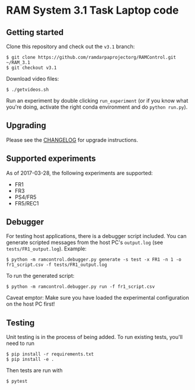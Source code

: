 # RAM System 3.1 Task Laptop code

## Getting started

Clone this repository and check out the `v3.1` branch:

```
$ git clone https://github.com/ramdarpaprojectorg/RAMControl.git ~/RAM_3.1
$ git checkout v3.1
```

Download video files:

```
$ ./getvideos.sh
```

Run an experiment by double clicking `run_experiment` (or if you know what
you're doing, activate the right conda environment and do `python run.py`).

## Upgrading

Please see the [CHANGELOG](CHANGELOG.md) for upgrade instructions.

## Supported experiments

As of 2017-03-28, the following experiments are supported:

* FR1
* FR3
* PS4/FR5
* FR5/REC1

## Debugger

For testing host applications, there is a debugger script included. You can
generate scripted messages from the host PC's `output.log`
(see `tests/FR1_output.log`). Example:

```
$ python -m ramcontrol.debugger.py generate -s test -x FR1 -n 1 -o fr1_script.csv -f tests/FR1_output.log
```

To run the generated script:

```
$ python -m ramcontrol.debugger.py run -f fr1_script.csv
```

Caveat emptor: Make sure you have loaded the experimental configuration on the
host PC first!

## Testing

Unit testing is in the process of being added. To run existing tests, you'll
need to run

```
$ pip install -r requirements.txt
$ pip install -e .
```

Then tests are run with

```
$ pytest
```
